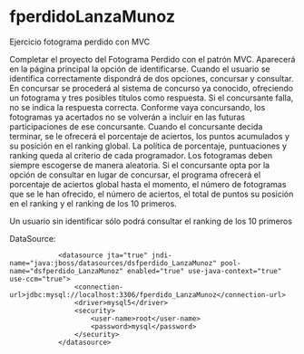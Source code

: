 # fperdidoLanzaMunoz
Ejercicio fotograma perdido con MVC

Completar el proyecto del Fotograma Perdido con el patrón MVC. Aparecerá en la página principal la opción de identificarse. Cuando el usuario se identifica correctamente dispondrá de dos opciones, concursar y consultar. En concursar se procederá al sistema de concurso ya conocido, ofreciendo un fotograma y tres posibles títulos como respuesta. Si el concursante falla, no se indica la respuesta correcta. Conforme vaya concursando, los fotogramas ya acertados no se volverán a incluir en las futuras participaciones de ese concursante. Cuando el concursante decida terminar, se le ofrecerá el porcentaje de aciertos, los puntos acumulados y su posición en el ranking global. La política de porcentaje, puntuaciones y ranking queda al criterio de cada programador. Los fotogramas deben siempre escogerse de manera aleatoria. Si el concursante opta por la opción de consultar en lugar de concursar, el programa ofrecerá el porcentaje de aciertos global hasta el momento, el número de fotogramas que se le han ofrecido, el número de aciertos, el total de puntos su posición en el ranking y el ranking de los 10 primeros.

Un usuario sin identificar sólo podrá consultar el ranking de los 10 primeros

DataSource:

                <datasource jta="true" jndi-name="java:jboss/datasources/dsfperdido_LanzaMunoz" pool-name="dsfperdido_LanzaMunoz" enabled="true" use-java-context="true" use-ccm="true">
                    <connection-url>jdbc:mysql://localhost:3306/fperdido_LanzaMunoz</connection-url>
                    <driver>mysql5</driver>
                    <security>
                        <user-name>root</user-name>
                        <password>mysql</password>
                    </security>
                </datasource>
